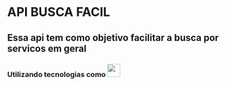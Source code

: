 # API BUSCA FACIL
## Essa api tem como objetivo facilitar a busca por servicos em geral

### Utilizando tecnologias como <img src="https://cdn.iconscout.com/icon/free/png-256/free-node-js-logo-icon-download-in-svg-png-gif-file-formats--nodejs-programming-language-pack-logos-icons-1174925.png?f=webp&w=256" width="30"/>
